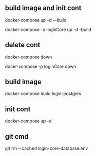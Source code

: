 
## build image and init cont
docker-compose up -d --build   

docker-compose -p loginCore up -d -build

## delete cont
docker-compose down

docer-compose -p loginCore down

## build image
docker-compose build login-postgres

## init cont
docker-compose up -d

## git cmd
git rm --cached login-core-database.env